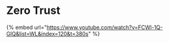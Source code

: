 # Zero Trust

{% embed url="https://www.youtube.com/watch?v=FCWl-1Q-GIQ&list=WL&index=120&t=380s" %}
